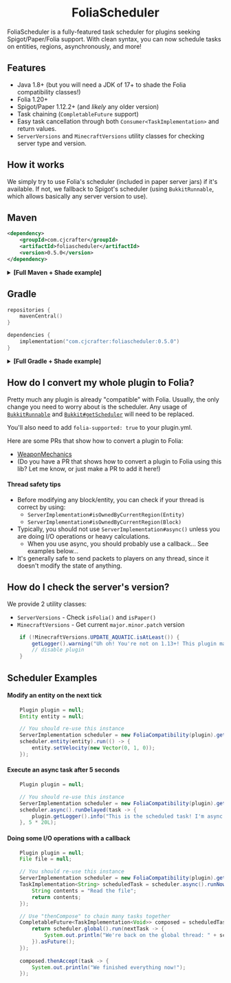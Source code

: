 <div align="center">

# FoliaScheduler

</div>

FoliaScheduler is a fully-featured task scheduler for plugins seeking Spigot/Paper/Folia support. With clean syntax,
you can now schedule tasks on entities, regions, asynchronously, and more!

## Features
* Java 1.8+ (but you will need a JDK of 17+ to shade the Folia compatibility classes!)
* Folia 1.20+
* Spigot/Paper 1.12.2+ (and *likely* any older version)
* Task chaining (`CompletableFuture` support)
* Easy task cancellation through both `Consumer<TaskImplementation>` and return values.
* `ServerVersions` and `MinecraftVersions` utility classes for checking server type and version. 

## How it works
We simply try to use Folia's scheduler (included in paper server jars) if it's available. If not, we fallback to
Spigot's scheduler (using `BukkitRunnable`, which allows basically any server version to use).

## Maven
```xml
<dependency>
    <groupId>com.cjcrafter</groupId>
    <artifactId>foliascheduler</artifactId>
    <version>0.5.0</version>
</dependency>
```

<details>
<summary><b>[Full Maven + Shade example]</b></summary>

```xml
<dependencies>
    <dependency>
        <groupId>com.cjcrafter</groupId>
        <artifactId>foliascheduler</artifactId>
        <version>0.5.0</version>
    </dependency>
</dependencies>

<build>
    <plugins>
        <plugin>
            <groupId>org.apache.maven.plugins</groupId>
            <artifactId>maven-shade-plugin</artifactId>
            <version>3.6.0</version>  <!-- always check for latest -->
            <executions>
                <execution>
                    <phase>package</phase>
                    <goals>
                        <goal>shade</goal>
                    </goals>
                    <configuration>
                        <relocations>
                            <relocation>
                                <pattern>com.cjcrafter.foliascheduler</pattern>
                                <shadedPattern>com.example.foliascheduler</shadedPattern>
                            </relocation>
                        </relocations>
                    </configuration>
                </execution>
            </executions>
        </plugin>
    </plugins>
</build>
```
</details>

## Gradle
```kotlin
repositories {
    mavenCentral()
}

dependencies {
    implementation("com.cjcrafter:foliascheduler:0.5.0")
}
```

<details>
<summary><b>[Full Gradle + Shade example]</b></summary>

```kotlin
plugins {
    java  // or kotlin("jvm") version "..."
    //id("com.github.johnrengelman.shadow") version "8.1.1"  // for below Java 21... always check for latest
    id("io.github.gooler.shadow") version "8.1.7"  // for Java 21+... always check for latest
    id("net.minecrell.plugin-yml.bukkit") version "0.6.0"  // always check for latest
}

repositories {
    mavenCentral()
}

dependencies {
    // TODO add your version of Spigot/Paper here
    implementation("com.cjcrafter:foliascheduler:0.5.0")
}

// See https://github.com/Minecrell/plugin-yml
bukkit {
    main = "com.example.MyPlugin"
    foliaSupported = true
}

tasks.shadowJar {
    archiveFileName.set("MyPlugin-${project.version}.jar")
    relocate("com.cjcrafter.foliascheduler", "com.example.foliascheduler")
}
```
</details>

## How do I convert my whole plugin to Folia?
Pretty much any plugin is already "compatible" with Folia. Usually, the only change you need to worry about
is the scheduler. Any usage of 
[`BukkitRunnable`](https://hub.spigotmc.org/javadocs/bukkit/org/bukkit/scheduler/BukkitRunnable.html) and 
[`Bukkit#getScheduler`](https://hub.spigotmc.org/javadocs/bukkit/org/bukkit/Bukkit.html#getScheduler()) will
need to be replaced.

You'll also need to add `folia-supported: true` to your plugin.yml. 

Here are some PRs that show how to convert a plugin to Folia:
* [WeaponMechanics](https://github.com/WeaponMechanics/MechanicsMain/pull/433/)
* (Do you have a PR that shows how to convert a plugin to Folia using this lib? Let me know, or just make a PR to add it here!)

#### Thread safety tips
* Before modifying any block/entity, you can check if your thread is correct by using:
  * `ServerImplementation#isOwnedByCurrentRegion(Entity)`
  * `ServerImplementation#isOwnedByCurrentRegion(Block)`
* Typically, you should not use `ServerImplementation#async()` unless you are doing I/O operations or heavy calculations.
  * When you use async, you should probably use a callback... See examples below...
* It's generally safe to send packets to players on any thread, since it doesn't modify the state of anything. 

## How do I check the server's version?
We provide 2 utility classes:
* `ServerVersions` - Check `isFolia()` and `isPaper()`
* `MinecraftVersions` - Get current `major.minor.patch` version

```java
    if (!MinecraftVersions.UPDATE_AQUATIC.isAtLeast()) {
        getLogger().warning("Uh oh! You're not on 1.13+! This plugin may not work correctly!");
        // disable plugin
    }
```

## Scheduler Examples

#### Modify an entity on the next tick
```java
    Plugin plugin = null;
    Entity entity = null;

    // You should re-use this instance
    ServerImplementation scheduler = new FoliaCompatibility(plugin).getServerImplementation();
    scheduler.entity(entity).run(() -> {
        entity.setVelocity(new Vector(0, 1, 0));
    }); 
```

#### Execute an async task after 5 seconds
```java
    Plugin plugin = null;

    // You should re-use this instance
    ServerImplementation scheduler = new FoliaCompatibility(plugin).getServerImplementation();
    scheduler.async().runDelayed(task -> {
        plugin.getLogger().info("This is the scheduled task! I'm async! " + task);
    }, 5 * 20L);
```

#### Doing some I/O operations with a callback
```java
    Plugin plugin = null;
    File file = null;

    // You should re-use this instance
    ServerImplementation scheduler = new FoliaCompatibility(plugin).getServerImplementation();
    TaskImplementation<String> scheduledTask = scheduler.async().runNow(task -> {
        String contents = "Read the file";
        return contents;
    });

    // Use "thenCompose" to chain many tasks together
    CompletableFuture<TaskImplementation<Void>> composed = scheduledTask.asFuture().thenCompose(task -> {
        return scheduler.global().run(nextTask -> {
            System.out.println("We're back on the global thread: " + scheduledTask.getCallback());
        }).asFuture();
    });
        
    composed.thenAccept(task -> {
        System.out.println("We finished everything now!");
    });
```
